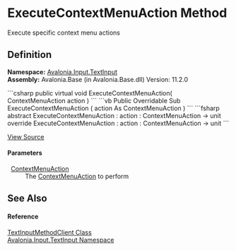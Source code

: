# ExecuteContextMenuAction Method


Execute specific context menu actions



## Definition
**Namespace:** <a href="N_Avalonia_Input_TextInput">Avalonia.Input.TextInput</a>  
**Assembly:** Avalonia.Base (in Avalonia.Base.dll) Version: 11.2.0

<Tabs groupId="api-code-preview">
<TabItem value="csharp" label="C#">
```csharp
public virtual void ExecuteContextMenuAction(
	ContextMenuAction action
)
```
</TabItem>
<TabItem value="vb" label="VB">
```vb
Public Overridable Sub ExecuteContextMenuAction ( 
	action As ContextMenuAction
)
```
</TabItem>
<TabItem value="fsharp" label="F#">
```fsharp
abstract ExecuteContextMenuAction : 
        action : ContextMenuAction -> unit 
override ExecuteContextMenuAction : 
        action : ContextMenuAction -> unit 
```
</TabItem>
</Tabs>



<a href="https://github.com/AvaloniaUI/Avalonia/tree/master/src/Avalonia.Base/Input/TextInput/TextInputMethodClient.cs#L71" title="View the source code">View Source</a>



#### Parameters
<dl><dt>  <a href="T_Avalonia_Input_TextInput_ContextMenuAction">ContextMenuAction</a></dt><dd>The <a href="T_Avalonia_Input_TextInput_ContextMenuAction">ContextMenuAction</a> to perform</dd></dl>

## See Also


#### Reference
<a href="T_Avalonia_Input_TextInput_TextInputMethodClient">TextInputMethodClient Class</a>  
<a href="N_Avalonia_Input_TextInput">Avalonia.Input.TextInput Namespace</a>  
